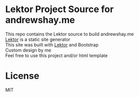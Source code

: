 # Lektor Project Source for andrewshay.me

This repo contains the Lektor source to build andrewshay.me  
[Lektor](https://www.getlektor.com/) is a static site generator  
This site was built with [Lektor](https://www.getlektor.com/) and Bootstrap  
Custom design by me  
Feel free to use this project and/or html template  

# License
MIT
